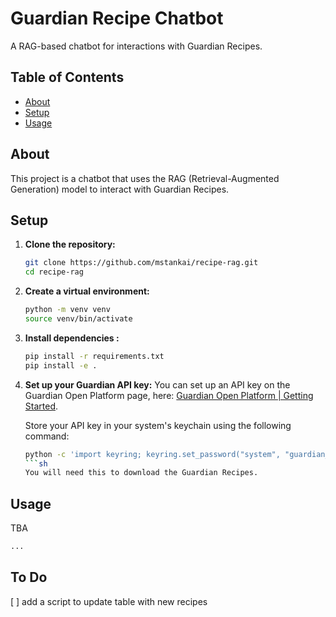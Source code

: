# Guardian Recipe Chatbot

A RAG-based chatbot for interactions with Guardian Recipes.

## Table of Contents

- [About](#about)
- [Setup](#setup)
- [Usage](#usage)

## About

This project is a chatbot that uses the RAG (Retrieval-Augmented Generation) model to interact with Guardian Recipes.

## Setup

1. **Clone the repository:**
    ```sh
    git clone https://github.com/mstankai/recipe-rag.git
    cd recipe-rag
    ```

1. **Create a virtual environment:**
    ```sh
    python -m venv venv
    source venv/bin/activate
    ```

1. **Install dependencies :**
    ```sh
    pip install -r requirements.txt
    pip install -e .

    ```

1. **Set up your Guardian API key:**
    You can set up an API key on the Guardian Open Platform page, here: [Guardian Open Platform | Getting Started](https://open-platform.theguardian.com/access/).

    Store your API key in your system's keychain using the following command:
    ```sh
    python -c 'import keyring; keyring.set_password("system", "guardian_api_key", "<your-api-key>")'
    ```sh
    You will need this to download the Guardian Recipes.


## Usage

TBA
```sh
...
```

## To Do
[ ] add a script to update table with new recipes